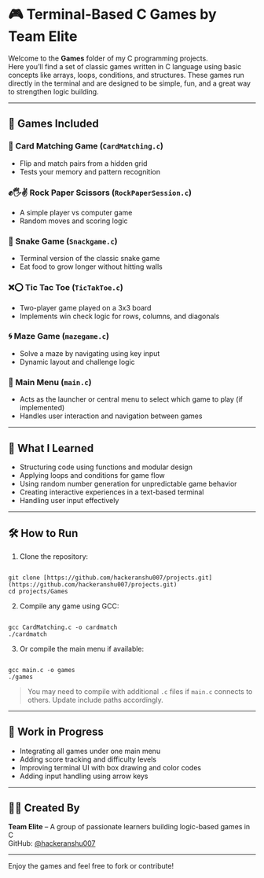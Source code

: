 # 🎮 Terminal-Based C Games by Team Elite

Welcome to the **Games** folder of my C programming projects.  
Here you’ll find a set of classic games written in C language using basic concepts like arrays, loops, conditions, and structures. These games run directly in the terminal and are designed to be simple, fun, and a great way to strengthen logic building.

---

## 📂 Games Included

### 🧠 Card Matching Game (`CardMatching.c`)
- Flip and match pairs from a hidden grid
- Tests your memory and pattern recognition

### ✊🖐✌️ Rock Paper Scissors (`RockPaperSession.c`)
- A simple player vs computer game
- Random moves and scoring logic

### 🐍 Snake Game (`Snackgame.c`)
- Terminal version of the classic snake game
- Eat food to grow longer without hitting walls

### ❌⭕ Tic Tac Toe (`TicTakToe.c`)
- Two-player game played on a 3x3 board
- Implements win check logic for rows, columns, and diagonals

### 🌀 Maze Game (`mazegame.c`)
- Solve a maze by navigating using key input
- Dynamic layout and challenge logic

### 🧩 Main Menu (`main.c`)
- Acts as the launcher or central menu to select which game to play (if implemented)
- Handles user interaction and navigation between games

---

## 🧠 What I Learned

- Structuring code using functions and modular design
- Applying loops and conditions for game flow
- Using random number generation for unpredictable game behavior
- Creating interactive experiences in a text-based terminal
- Handling user input effectively

---

## 🛠 How to Run

1. Clone the repository:
```

git clone [https://github.com/hackeranshu007/projects.git](https://github.com/hackeranshu007/projects.git)
cd projects/Games

```

2. Compile any game using GCC:
```

gcc CardMatching.c -o cardmatch
./cardmatch

```

3. Or compile the main menu if available:
```

gcc main.c -o games
./games

```

> You may need to compile with additional `.c` files if `main.c` connects to others. Update include paths accordingly.

---

## 🚧 Work in Progress

- Integrating all games under one main menu
- Adding score tracking and difficulty levels
- Improving terminal UI with box drawing and color codes
- Adding input handling using arrow keys

---

## 👨‍💻 Created By

**Team Elite** – A group of passionate learners building logic-based games in C  
GitHub: [@hackeranshu007](https://github.com/hackeranshu007)

---

Enjoy the games and feel free to fork or contribute!
